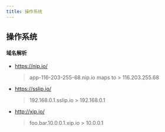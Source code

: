 ```yaml
---
title: 操作系统
---
```

## 操作系统
#### 域名解析

* https://nip.io/

  > app-116-203-255-68.nip.io maps to > 116.203.255.68

* https://sslip.io/

  > 192.168.0.1.sslip.io	>    192.168.0.1

* http://xip.io/

  >  foo.bar.10.0.0.1.xip.io   >   10.0.0.1
